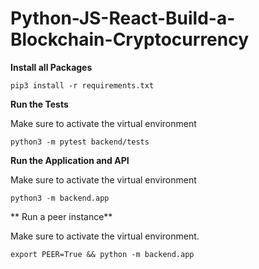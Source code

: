 # Python-JS-React-Build-a-Blockchain-Cryptocurrency


**Install  all Packages**
```
pip3 install -r requirements.txt
```
**Run the Tests**

Make sure to activate the virtual environment

```
python3 -m pytest backend/tests
```

**Run the Application and API**

Make sure to activate the virtual environment

```
python3 -m backend.app
```

** Run a peer instance**

Make sure to activate the virtual environment.

```
export PEER=True && python -m backend.app
```
